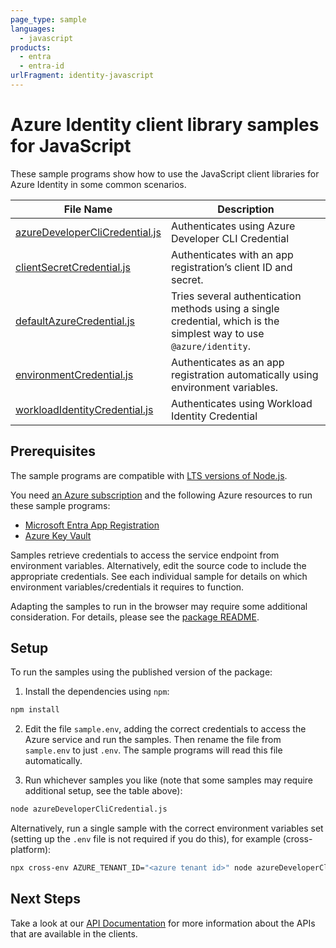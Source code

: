 ```yaml
---
page_type: sample
languages:
  - javascript
products:
  - entra
  - entra-id
urlFragment: identity-javascript
---
```


# Azure Identity client library samples for JavaScript

These sample programs show how to use the JavaScript client libraries for Azure Identity in some common scenarios.

| **File Name**                                                 | **Description**                                                                                                     |
| ------------------------------------------------------------- | ------------------------------------------------------------------------------------------------------------------- |
| [azureDeveloperCliCredential.js][azuredeveloperclicredential] | Authenticates using Azure Developer CLI Credential                                                                  |
| [clientSecretCredential.js][clientsecretcredential]           | Authenticates with an app registration’s client ID and secret.                                                      |
| [defaultAzureCredential.js][defaultazurecredential]           | Tries several authentication methods using a single credential, which is the simplest way to use `@azure/identity`. |
| [environmentCredential.js][environmentcredential]             | Authenticates as an app registration automatically using environment variables.                                     |
| [workloadIdentityCredential.js][workloadidentitycredential]   | Authenticates using Workload Identity Credential                                                                    |

## Prerequisites

The sample programs are compatible with [LTS versions of Node.js](https://github.com/nodejs/release#release-schedule).

You need [an Azure subscription][freesub] and the following Azure resources to run these sample programs:

- [Microsoft Entra App Registration][createinstance_azureactivedirectoryappregistration]
- [Azure Key Vault][createinstance_azurekeyvault]

Samples retrieve credentials to access the service endpoint from environment variables. Alternatively, edit the source code to include the appropriate credentials. See each individual sample for details on which environment variables/credentials it requires to function.

Adapting the samples to run in the browser may require some additional consideration. For details, please see the [package README][package].

## Setup

To run the samples using the published version of the package:

1. Install the dependencies using `npm`:

```bash
npm install
```

2. Edit the file `sample.env`, adding the correct credentials to access the Azure service and run the samples. Then rename the file from `sample.env` to just `.env`. The sample programs will read this file automatically.

3. Run whichever samples you like (note that some samples may require additional setup, see the table above):

```bash
node azureDeveloperCliCredential.js
```

Alternatively, run a single sample with the correct environment variables set (setting up the `.env` file is not required if you do this), for example (cross-platform):

```bash
npx cross-env AZURE_TENANT_ID="<azure tenant id>" node azureDeveloperCliCredential.js
```

## Next Steps

Take a look at our [API Documentation][apiref] for more information about the APIs that are available in the clients.

[azuredeveloperclicredential]: https://github.com/Azure/azure-sdk-for-js/blob/main/sdk/identity/identity/samples/v3/javascript/azureDeveloperCliCredential.js
[clientsecretcredential]: https://github.com/Azure/azure-sdk-for-js/blob/main/sdk/identity/identity/samples/v3/javascript/clientSecretCredential.js
[defaultazurecredential]: https://github.com/Azure/azure-sdk-for-js/blob/main/sdk/identity/identity/samples/v3/javascript/defaultAzureCredential.js
[environmentcredential]: https://github.com/Azure/azure-sdk-for-js/blob/main/sdk/identity/identity/samples/v3/javascript/environmentCredential.js
[workloadidentitycredential]: https://github.com/Azure/azure-sdk-for-js/blob/main/sdk/identity/identity/samples/v3/javascript/workloadIdentityCredential.js
[apiref]: https://learn.microsoft.com/javascript/api/@azure/identity
[freesub]: https://azure.microsoft.com/free/
[createinstance_azureactivedirectoryappregistration]: https://learn.microsoft.com/entra/identity-platform/quickstart-register-app
[createinstance_azurekeyvault]: https://learn.microsoft.com/azure/key-vault/quick-create-portal
[package]: https://github.com/Azure/azure-sdk-for-js/tree/main/sdk/identity/identity/README.md
